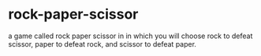 # rock-paper-scissor
a game called rock paper scissor in in which you will choose rock to defeat scissor, paper to defeat rock, and scissor to defeat paper.
